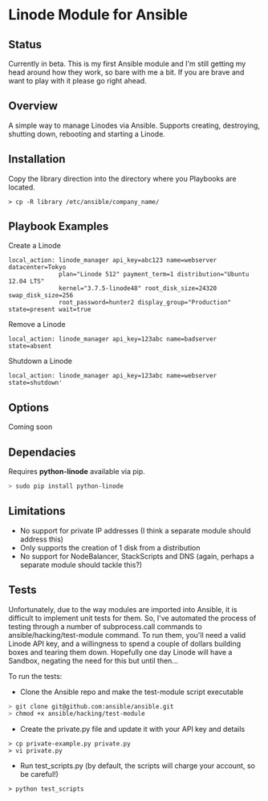 # Linode Module for Ansible

## Status

Currently in beta. This is my first Ansible module and I'm still getting my head around how they work, so bare with me a bit.
If you are brave and want to play with it please go right ahead.

## Overview

A simple way to manage Linodes via Ansible. Supports creating, destroying, shutting down, rebooting and starting a Linode.

## Installation

Copy the library direction into the directory where you Playbooks are located.

```
> cp -R library /etc/ansible/company_name/
```
## Playbook Examples

Create a Linode
```
local_action: linode_manager api_key=abc123 name=webserver datacenter=Tokyo
              plan="Linode 512" payment_term=1 distribution="Ubuntu 12.04 LTS"
              kernel="3.7.5-linode48" root_disk_size=24320 swap_disk_size=256
              root_password=hunter2 display_group="Production" state=present wait=true
```

Remove a Linode
```
local_action: linode_manager api_key=123abc name=badserver state=absent
```

Shutdown a Linode
```
local_action: linode_manager api_key=123abc name=webserver state=shutdown'
```

## Options

Coming soon

## Dependacies

Requires **python-linode** available via pip.

```bash
> sudo pip install python-linode
```

## Limitations

* No support for private IP addresses (I think a separate module should address this)
* Only supports the creation of 1 disk from a distribution
* No support for NodeBalancer, StackScripts and DNS (again, perhaps a separate module should tackle this?)

## Tests

Unfortunately, due to the way modules are imported into Ansible, it is difficult to implement unit tests for them. So, I've automated the process of testing through a number of subprocess.call commands to ansible/hacking/test-module command. To run them, you'll need a valid Linode API key, and a willingness to spend a couple of dollars building boxes and tearing them down. Hopefully one day Linode will have a Sandbox, negating the need for this but until then...

To run the tests:

* Clone the Ansible repo and make the test-module script executable

```bash
> git clone git@github.com:ansible/ansible.git
> chmod +x ansible/hacking/test-module
```

* Create the private.py file and update it with your API key and details

```
> cp private-example.py private.py
> vi private.py
```

* Run test_scripts.py (by default, the scripts will charge your account, so be careful!)

```
> python test_scripts
```
